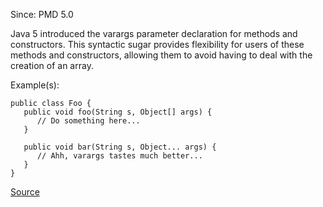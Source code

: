 Since: PMD 5.0

Java 5 introduced the varargs parameter declaration for methods and constructors.  This syntactic 
sugar provides flexibility for users of these methods and constructors, allowing them to avoid 
having to deal with the creation of an array.

Example(s):
```
public class Foo {
   public void foo(String s, Object[] args) {
      // Do something here...
   }

   public void bar(String s, Object... args) {
      // Ahh, varargs tastes much better...
   }
}
```

[Source](https://pmd.github.io/pmd-5.5.4/pmd-java/rules/java/design.html#UseVarargs)
